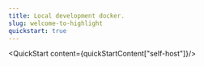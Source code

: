 ```yaml
---
title: Local development docker.
slug: welcome-to-highlight
quickstart: true
---
```


<QuickStart content={quickStartContent["self-host"]}/>
